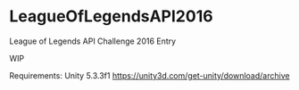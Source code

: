 # LeagueOfLegendsAPI2016
League of Legends API Challenge 2016 Entry

WIP

Requirements: Unity 5.3.3f1 https://unity3d.com/get-unity/download/archive
